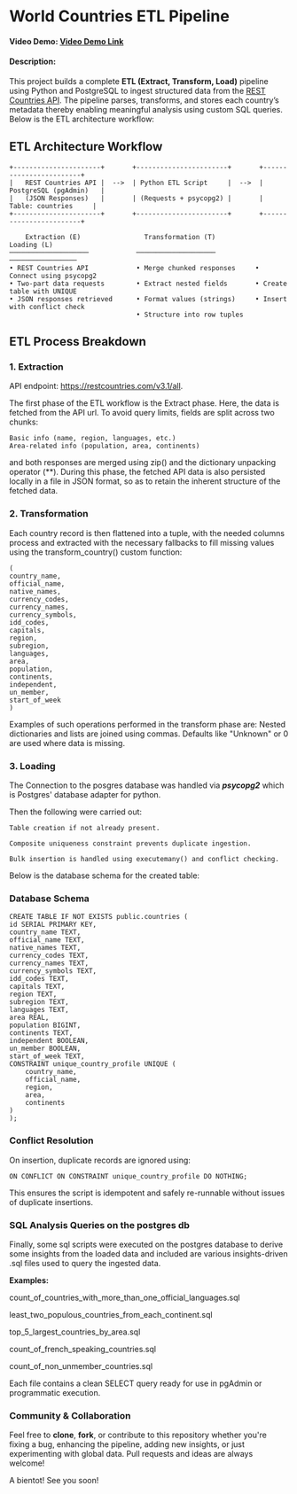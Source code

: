 # World Countries ETL Pipeline
#### Video Demo:  [Video Demo Link](<URL HERE>)
#### Description:
This project builds a complete **ETL (Extract, Transform, Load)** pipeline using Python and PostgreSQL to ingest structured data from the [REST Countries API](https://restcountries.com). The pipeline parses, transforms, and stores each country’s metadata thereby enabling meaningful analysis using custom SQL queries. Below is the ETL architecture workflow:


## ETL Architecture Workflow

```
+----------------------+       +-----------------------+       +------------------------+
|   REST Countries API |  -->  | Python ETL Script     |  -->  | PostgreSQL (pgAdmin)   |
|   (JSON Responses)   |       | (Requests + psycopg2) |       |   Table: countries     |
+----------------------+       +-----------------------+       +------------------------+

    Extraction (E)                Transformation (T)                  Loading (L)    
────────────────────            ────────────────────                ─────────────────
• REST Countries API            • Merge chunked responses     • Connect using psycopg2 
• Two-part data requests        • Extract nested fields       • Create table with UNIQUE
• JSON responses retrieved      • Format values (strings)     • Insert with conflict check
                                • Structure into row tuples
```


## ETL Process Breakdown
### 1. Extraction
API endpoint: https://restcountries.com/v3.1/all.

The first phase of the ETL workflow is the Extract phase. Here, the data is fetched from the API url.
To avoid query limits, fields are split across two chunks:
```
Basic info (name, region, languages, etc.)
Area-related info (population, area, continents)
```

and both responses are merged using zip() and the dictionary unpacking operator (**).
During this phase, the fetched API data is also persisted locally in a file in JSON format, so as to retain the inherent structure of the fetched data.

### 2. Transformation
Each country record is then flattened into a tuple, with the needed columns process and extracted with the necessary fallbacks to fill missing values using the transform_country() custom function:
```
(
country_name,
official_name,
native_names,
currency_codes,
currency_names,
currency_symbols,
idd_codes,
capitals,
region,
subregion,
languages,
area,
population,
continents,
independent,
un_member,
start_of_week
)
```
Examples of such operations performed in the transform phase are:
Nested dictionaries and lists are joined using commas.
Defaults like "Unknown" or 0 are used where data is missing.

### 3. Loading
The Connection to the posgres database was handled via ***psycopg2*** which is Postgres' database adapter for python.

Then the following were carried out:
```
Table creation if not already present.

Composite uniqueness constraint prevents duplicate ingestion.

Bulk insertion is handled using executemany() and conflict checking.
```

Below is the database schema for the created table:
### Database Schema
```
CREATE TABLE IF NOT EXISTS public.countries (
id SERIAL PRIMARY KEY,
country_name TEXT,
official_name TEXT,
native_names TEXT,
currency_codes TEXT,
currency_names TEXT,
currency_symbols TEXT,
idd_codes TEXT,
capitals TEXT,
region TEXT,
subregion TEXT,
languages TEXT,
area REAL,
population BIGINT,
continents TEXT,
independent BOOLEAN,
un_member BOOLEAN,
start_of_week TEXT,
CONSTRAINT unique_country_profile UNIQUE (
    country_name,
    official_name,
    region,
    area,
    continents
)
);
```

### Conflict Resolution
On insertion, duplicate records are ignored using:
```
ON CONFLICT ON CONSTRAINT unique_country_profile DO NOTHING;
```
This ensures the script is idempotent and safely re-runnable without issues of duplicate insertions.

### SQL Analysis Queries on the postgres db
Finally, some sql scripts were executed on the postgres database to derive some insights from the loaded data and included are various insights-driven .sql files used to query the ingested data.

**Examples:**

count_of_countries_with_more_than_one_official_languages.sql

least_two_populous_countries_from_each_continent.sql

top_5_largest_countries_by_area.sql

count_of_french_speaking_countries.sql

count_of_non_unmember_countries.sql

Each file contains a clean SELECT query ready for use in pgAdmin or programmatic execution.

### Community & Collaboration
Feel free to **clone**, **fork**, or contribute to this repository whether you're fixing a bug, enhancing the pipeline, adding new insights, or just experimenting with global data. Pull requests and ideas are always welcome!

A bientot! See you soon!
